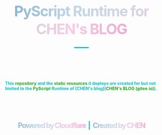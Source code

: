 <style>a{color: #1aad19;text-decoration: none;}</style>

<br/>

<br/>

<br/>

<br/>

<br/>

<br/>

<br/>

<br/>

<div align='center' id='demo'>
    <font size='8'>
        <font style=
'letter-spacing:-2px;
background-image:-webkit-linear-gradient(left,#8db7d3,#c1d6e6,#d4d4e4,#f5cce5,#ecaad3);
-webkit-background-clip:text;
-webkit-text-fill-color:transparent;'>
            <b>PyScript Runtime for CHEN's BLOG
</b>
     </font>
    </font>
</div>

<div align='center' ><font size='8' color= '#03c3c4'>—</font></div>

<br/>

<br/>

<br/>

<br/>

<font color='#03c3c4'><b>This [repository](https://github.com/chenchen100/Pyodide) and the [static resources](https://pyodide.pages.dev/) it deploys are created for but not limited to the [PyScript](https://pyscript.net/) Runtime of [CHEN's blog]([CHEN's BLOG (gitee.io)](https://chenchen1001.gitee.io/)).</b></font>

<br/>

<br/>

<br/>

<br/>

<br/>

<div align='center' id='demo'>
    <font size='5'>
        <font style=
'letter-spacing:-2px;
background-image:-webkit-linear-gradient(left,#8db7d3,#c1d6e6,#d4d4e4,#f5cce5,#ecaad3);
-webkit-background-clip:text;
-webkit-text-fill-color:transparent;'>
            <b>Powered by <a href="https://dash.cloudflare.com/">Cloudflare</a>
</b>
     </font>
        <font size='5'>
            <font size='5' color= '#03c3c4'><b>&thinsp;|</b></font>
        <font style=
'letter-spacing:-2px;
background-image:-webkit-linear-gradient(left,#8db7d3,#c1d6e6,#d4d4e4,#f5cce5,#ecaad3);
-webkit-background-clip:text;
-webkit-text-fill-color:transparent;'>
            <b>Created by <a href="https://chenchen1001.gitee.io/">CHEN</a>
</b>
     </font>
</div>
